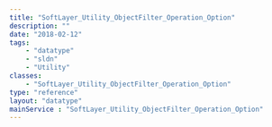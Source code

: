 ```yaml
---
title: "SoftLayer_Utility_ObjectFilter_Operation_Option"
description: ""
date: "2018-02-12"
tags:
    - "datatype"
    - "sldn"
    - "Utility"
classes:
    - "SoftLayer_Utility_ObjectFilter_Operation_Option"
type: "reference"
layout: "datatype"
mainService : "SoftLayer_Utility_ObjectFilter_Operation_Option"
---
```

